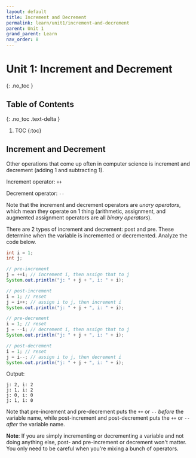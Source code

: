```yaml
---
layout: default
title: Increment and Decrement
permalink: learn/unit1/increment-and-decrement
parent: Unit 1
grand_parent: Learn
nav_order: 8
---
```


<!-- prettier-ignore-start -->

# Unit 1: Increment and Decrement

{: .no_toc }

## Table of Contents

{: .no_toc .text-delta }

1. TOC {:toc}
 <!-- prettier-ignore-end -->

## Increment and Decrement

Other operations that come up often in computer science is increment and
decrement (adding 1 and subtracting 1).

Increment operator: `++`

Decrement operator: `--`

Note that the increment and decrement operators are _unary operators_, which
mean they operate on 1 thing (arithmetic, assignment, and augmented assignment
operators are all _binary operators_).

There are 2 types of increment and decrement: post and pre. These determine when
the variable is incremented or decremented. Analyze the code below.

```java
int i = 1;
int j;

// pre-increment
j = ++i; // increment i, then assign that to j
System.out.println("j: " + j + ", i: " + i);

// post-increment
i = 1; // reset
j = i++; // assign i to j, then increment i
System.out.println("j: " + j + ", i: " + i);

// pre-decrement
i = 1; // reset
j = --i; // decrement i, then assign that to j
System.out.println("j: " + j + ", i: " + i);

// post-decrement
i = 1; // reset
j = i--; // assign i to j, then decrement i
System.out.println("j: " + j + ", i: " + i);
```

Output:

```
j: 2, i: 2
j: 1, i: 2
j: 0, i: 0
j: 1, i: 0
```

Note that pre-increment and pre-decrement puts the `++` or `--` _before_ the
variable name, while post-increment and post-decrement puts the `++` or `--`
_after_ the variable name.

**Note**: If you are simply incrementing or decrementing a variable and not
doing anything else, post- and pre-increment or decrement won't matter. You only
need to be careful when you're mixing a bunch of operators.
